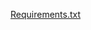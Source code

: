 [Requirements.txt](https://github.com/GANGABHAVANIDONDAPATI/M2_Embeded_VehicleSeatHeatMonitoring-/files/8528701/Requirements.txt)
